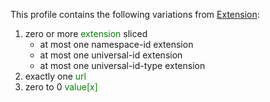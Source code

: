 This profile contains the following variations from [Extension](http://hl7.org/fhir/STU3/Extension):

1. zero or more <span style='color:green'> extension </span>  sliced
   * at most one namespace-id extension
   * at most one universal-id extension
   * at most one universal-id-type extension
1. exactly one <span style='color:green'> url </span> 
1. zero to 0 <span style='color:green'> value[x] </span> 